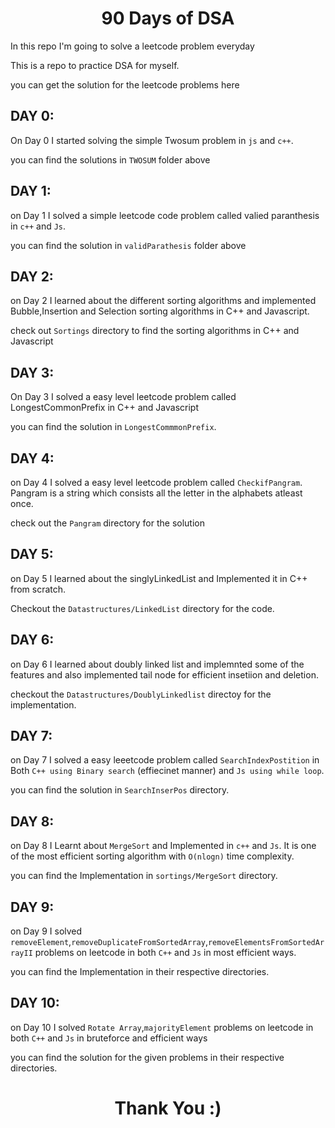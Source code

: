<h1 align="center"> 90 Days of DSA </h1>

In this repo I'm going to solve a leetcode problem everyday

This is a repo to practice DSA for myself.

you can get the solution for the leetcode problems here

## DAY 0:

On Day 0 I started solving the simple Twosum problem in `js` and `c++`.

you can find the solutions in `TWOSUM` folder above

## DAY 1:

on Day 1 I solved a simple leetcode code problem called valied paranthesis in `c++` and `Js`.

you can find the solution in `validParathesis` folder above

## DAY 2:

on Day 2 I learned about the different sorting algorithms and implemented Bubble,Insertion and Selection sorting algorithms in C++ and Javascript.

check out `Sortings` directory to find the sorting algorithms in C++ and Javascript

## DAY 3:

On Day 3 I solved a easy level leetcode problem called LongestCommonPrefix in C++ and Javascript

you can find the solution in `LongestCommmonPrefix`.

## DAY 4:

on Day 4 I solved a easy level leetcode problem called `CheckifPangram`. Pangram is a string which consists all the letter in the alphabets atleast once.

check out the `Pangram` directory for the solution

## DAY 5:

on Day 5 I learned about the singlyLinkedList and Implemented it in C++ from scratch.

Checkout the `Datastructures/LinkedList` directory for the code.

## DAY 6:

on Day 6 I learned about doubly linked list and implemnted some of the features and also implemented tail node for efficient insetiion and deletion.

checkout the `Datastructures/DoublyLinkedlist` directoy for the implementation.

## DAY 7:

on Day 7 I solved a easy leeetcode problem called `SearchIndexPostition` in Both `C++ using Binary search` (effiecinet manner) and `Js using while loop`.

you can find the solution in `SearchInserPos` directory.

## DAY 8:

on Day 8 I Learnt about `MergeSort` and Implemented in `c++` and `Js`. It is one of the most efficient sorting algorithm with `O(nlogn)` time complexity.

you can find the Implementation in `sortings/MergeSort` directory.

## DAY 9:

on Day 9 I solved `removeElement`,`removeDuplicateFromSortedArray`,`removeElementsFromSortedArrayII` problems on leetcode in both `C++` and `Js` in most efficient ways.

you can find the Implementation in their respective directories.

## DAY 10:

on Day 10 I solved `Rotate Array`,`majorityElement` problems on leetcode in both `C++` and `Js` in bruteforce and efficient ways

you can find the solution for the given problems in their respective directories.

<h1 align="center">Thank You :)</h1>
